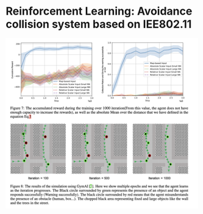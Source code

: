 # Reinforcement Learning: Avoidance collision system based on IEE802.11

![Model diagnostics figure](figures/gypAI.png)
